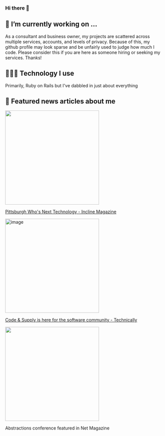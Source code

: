 ### Hi there 👋

## 🔭 I’m currently working on ...

As a consultant and business owner, my projects are scattered across multiple services, accounts, and levels of privacy. Because of this, my github profile may look sparse and be unfairly used to judge how much I code. Please consider this if you are here as someone hiring or seeking my services. Thanks!

## 👨🏻‍💻 Technology I use

Primarily, Ruby on Rails but I've dabbled in just about everything

## 📰 Featured news articles about me

<img width="300" src="https://user-images.githubusercontent.com/150839/170115489-9eed28d4-ee0a-4e91-b1c7-f2fb31ce65d8.png"/>

[Pittsburgh Who's Next Technology - Incline Magazine](https://archive.theincline.com/2017/03/14/whos-next-technology-18-people-building-pittsburghs-future/)

<img width="300" alt="image" src="https://user-images.githubusercontent.com/150839/170115998-c2fbb94a-7352-4798-8c25-33cdb0a84d60.png">

[Code & Supply is here for the software community - Technically](https://web.archive.org/web/20180517170653/https:/technical.ly/2018/05/17/code-supply-here-pittsburgh-awesome-software-community-justin-reese-colin-dean/)

<img width="300" src="https://user-images.githubusercontent.com/150839/170117147-1fa507d1-f567-4068-8838-1eea60895a84.png"/>

Abstractions conference featured in Net Magazine



<!--
**justinxreese/justinxreese** is a ✨ _special_ ✨ repository because its `README.md` (this file) appears on your GitHub profile.

Here are some ideas to get you started:

- 🔭 I’m currently working on ...
- 🌱 I’m currently learning ...
- 👯 I’m looking to collaborate on ...
- 🤔 I’m looking for help with ...
- 💬 Ask me about ...
- 📫 How to reach me: ...
- 😄 Pronouns: ...
- ⚡ Fun fact: ...
-->
